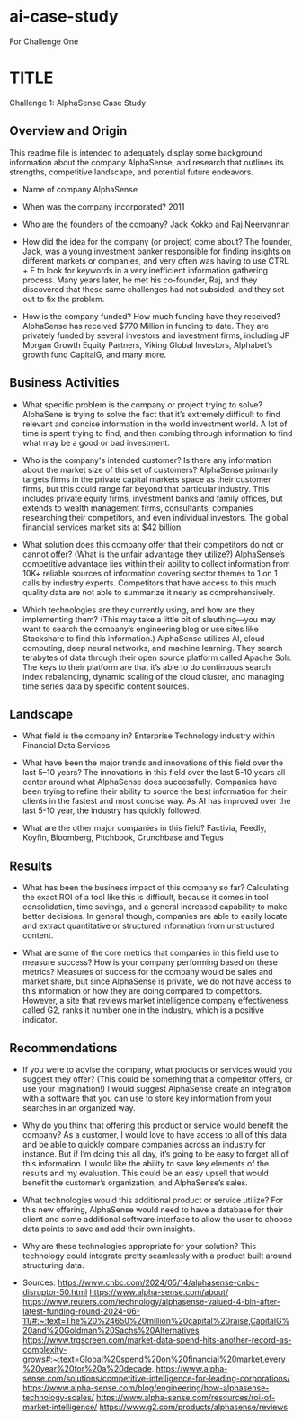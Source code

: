 # ai-case-study
For Challenge One
# TITLE
Challenge 1: AlphaSense Case Study

## Overview and Origin
This readme file is intended to adequately display some background information about the company AlphaSense, and research that outlines its strengths, competitive landscape, and potential future endeavors. 

* Name of company
AlphaSense

* When was the company incorporated?
2011

* Who are the founders of the company?
Jack Kokko and Raj Neervannan

* How did the idea for the company (or project) come about?
The founder, Jack, was a young investment banker responsible for finding insights on different markets or companies, and very often was having to use CTRL + F to look for keywords in a very inefficient information gathering process. Many years later, he met his co-founder, Raj, and they discovered that these same challenges had not subsided, and they set out to fix the problem.

* How is the company funded? How much funding have they received?
AlphaSense has received $770 Million in funding to date. They are privately funded by several investors and investment firms, including JP Morgan Growth Equity Partners, Viking Global Investors, Alphabet’s growth fund CapitalG, and many more. 

## Business Activities

* What specific problem is the company or project trying to solve?
AlphaSene is trying to solve the fact that it’s extremely difficult to find relevant and concise information in the world investment world. A lot of time is spent trying to find, and then combing through information to find what may be a good or bad investment. 

* Who is the company's intended customer? Is there any information about the market size of this set of customers?
AlphaSense primarily targets firms in the private capital markets space as their customer firms, but this could range far beyond that particular industry. This includes private equity firms, investment banks and family offices, but extends to wealth management firms, consultants, companies researching their competitors, and even individual investors. The global financial services market sits at $42 billion.


* What solution does this company offer that their competitors do not or cannot offer? (What is the unfair advantage they utilize?)
AlphaSense’s competitive advantage lies within their ability to collect information from 10K+ reliable sources of information covering sector themes to 1 on 1 calls by industry experts. Competitors that have access to this much quality data are not able to summarize it nearly as comprehensively. 

* Which technologies are they currently using, and how are they implementing them? (This may take a little bit of sleuthing&mdash;you may want to search the company’s engineering blog or use sites like Stackshare to find this information.)
AlphaSense utilizes AI, cloud computing, deep neural networks, and machine learning. They search terabytes of data through their open source platform called Apache Solr. The keys to their platform are that it’s able to do continuous search index rebalancing, dynamic scaling of the cloud cluster, and managing time series data by specific content sources.


## Landscape

* What field is the company in?
Enterprise Technology industry within Financial Data Services

* What have been the major trends and innovations of this field over the last 5&ndash;10 years?
The innovations in this field over the last 5-10 years all center around what AlphaSense does successfully. Companies have been trying to refine their ability to source the best information for their clients in the fastest and most concise way. As AI has improved over the last 5-10 year, the industry has quickly followed. 


* What are the other major companies in this field?
Factivia, Feedly, Koyfin, Bloomberg, Pitchbook, Crunchbase and Tegus

## Results

* What has been the business impact of this company so far?
Calculating the exact ROI of a tool like this is difficult, because it comes in tool consolidation, time savings, and a general increased capability to make better decisions. In general though, companies are able to easily locate and extract quantitative or structured information from unstructured content.

* What are some of the core metrics that companies in this field use to measure success? How is your company performing based on these metrics?
Measures of success for the company would be sales and market share, but since AlphaSense is private, we do not have access to this information or how they are doing compared to competitors. However, a site that reviews market intelligence company effectiveness, called G2, ranks it number one in the industry, which is a positive indicator.


## Recommendations

* If you were to advise the company, what products or services would you suggest they offer? (This could be something that a competitor offers, or use your imagination!)
I would suggest AlphaSense create an integration with a software that you can use to store key information from your searches in an organized way. 

* Why do you think that offering this product or service would benefit the company?
As a customer, I would love to have access to all of this data and be able to quickly compare companies across an industry for instance. But if I’m doing this all day, it’s going to be easy to forget all of this information. I would like the ability to save key elements of the results and my evaluation. This could be an easy upsell that would benefit the customer’s organization, and AlphaSense’s sales. 

* What technologies would this additional product or service utilize?
For this new offering, AlphaSense would need to have a database for their client and some additional software interface to allow the user to choose data points to save and add their own insights. 
* Why are these technologies appropriate for your solution?
This technology could integrate pretty seamlessly with a product built around structuring data. 


* Sources:
https://www.cnbc.com/2024/05/14/alphasense-cnbc-disruptor-50.html 
https://www.alpha-sense.com/about/ 
https://www.reuters.com/technology/alphasense-valued-4-bln-after-latest-funding-round-2024-06-11/#:~:text=The%20%24650%20million%20capital%20raise,CapitalG%20and%20Goldman%20Sachs%20Alternatives
https://www.trgscreen.com/market-data-spend-hits-another-record-as-complexity-grows#:~:text=Global%20spend%20on%20financial%20market,every%20year%20for%20a%20decade. 
https://www.alpha-sense.com/solutions/competitive-intelligence-for-leading-corporations/ 
https://www.alpha-sense.com/blog/engineering/how-alphasense-technology-scales/ 
https://www.alpha-sense.com/resources/roi-of-market-intelligence/ 
https://www.g2.com/products/alphasense/reviews 
